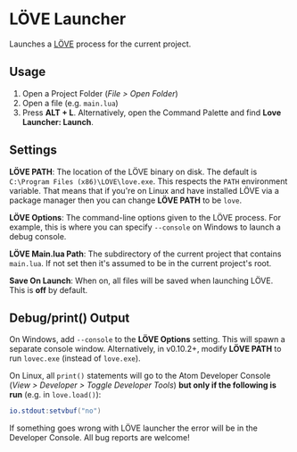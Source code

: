 ﻿LÖVE Launcher
===============================================================================

Launches a [LÖVE](http://love2d.org/) process for the current project.

Usage
-------------------------------------------------------------------------------

1. Open a Project Folder (_File > Open Folder_)
2. Open a file (e.g. `main.lua`)
3. Press **ALT + L**. Alternatively, open the Command Palette and find
**Love Launcher: Launch**.

Settings
-------------------------------------------------------------------------------

**LÖVE PATH**: The location of the LÖVE binary on disk. The default is
`C:\Program Files (x86)\LOVE\love.exe`. This respects the `PATH` environment
variable. That means that if you're on Linux and have installed LÖVE via a
package manager then you can change **LÖVE PATH** to be `love`.

**LÖVE Options**: The command-line options given to the LÖVE process. For
example, this is where you can specify `--console` on Windows to launch a
debug console.

**LÖVE Main.lua Path**: The subdirectory of the current project that contains
`main.lua`. If not set then it's assumed to be in the current project's root.

**Save On Launch**: When on, all files will be saved when launching LÖVE. This
is **off** by default.

Debug/print() Output
-------------------------------------------------------------------------------

On Windows, add `--console` to the **LÖVE Options** setting. This will spawn a
separate console window. Alternatively, in v0.10.2+, modify **LÖVE PATH** to
run `lovec.exe` (instead of `love.exe`).

On Linux, all `print()` statements will go to the Atom Developer Console
(_View > Developer > Toggle Developer Tools_) **but only if the following is
run** (e.g. in `love.load()`):

```lua
io.stdout:setvbuf("no")
```

If something goes wrong with LÖVE launcher the error will be in the Developer
Console. All bug reports are welcome!
